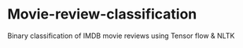 # Movie-review-classification
Binary classification of IMDB movie reviews using Tensor flow &amp; NLTK
